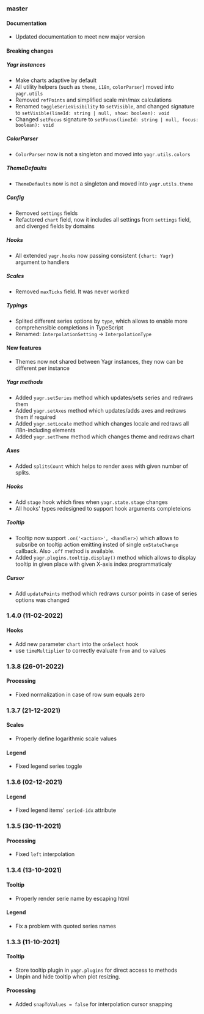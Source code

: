 ### master

#### Documentation

-   Updated documentation to meet new major version

#### Breaking changes

##### Yagr instances

-   Make charts adaptive by default
-   All utility helpers (such as `theme`, `i18n`, `colorParser`) moved into `yagr.utils`
-   Removed `refPoints` and simplified scale min/max calculations
-   Renamed `toggleSerieVisibility` to `setVisible`, and changed signature to `setVisible(lineId: string | null, show: boolean): void`
-   Changed `setFocus` signature to `setFocus(lineId: string | null, focus: boolean): void`

##### ColorParser

-   `ColorParser` now is not a singleton and moved into `yagr.utils.colors`

##### ThemeDefaults

-   `ThemeDefaults` now is not a singleton and moved into `yagr.utils.theme`

##### Config

-   Removed `settings` fields
-   Refactored `chart` field, now it includes all settings from `settings` field, and diverged fields by domains

##### Hooks

-   All extended `yagr.hooks` now passing consistent `{chart: Yagr}` argument to handlers

##### Scales

-   Removed `maxTicks` field. It was never worked

##### Typings

-   Splited different series options by `type`, which allows to enable more comprehensible completions in TypeScript
-   Renamed: `InterpolationSetting` -> `InterpolationType`

#### New features

-   Themes now not shared between Yagr instances, they now can be different per instance

##### Yagr methods

-   Added `yagr.setSeries` method which updates/sets series and redraws them
-   Added `yagr.setAxes` method which updates/adds axes and redraws them if required
-   Added `yagr.setLocale` method which changes locale and redraws all i18n-including elements
-   Added `yagr.setTheme` method which changes theme and redraws chart

##### Axes

-   Added `splitsCount` which helps to render axes with given number of splits.

##### Hooks

-   Add `stage` hook which fires when `yagr.state.stage` changes
-   All hooks' types redesigned to support hook arguments completeions

##### Tooltip

-   Tooltip now support `.on('<action>', <handler>)` which allows to subsribe on tooltip action emitting insted of single `onStateChange` callback. Also `.off` method is available.
-   Added `yagr.plugins.tooltip.display()` method which allows to display tooltip in given place with given X-axis index programmaticaly

##### Cursor

-   Add `updatePoints` method which redraws cursor points in case of series options was changed

### 1.4.0 (11-02-2022)

#### Hooks

-   Add new parameter `chart` into the `onSelect` hook
-   use `timeMultiplier` to correctly evaluate `from` and `to` values

### 1.3.8 (26-01-2022)

#### Processing

-   Fixed normalization in case of row sum equals zero

### 1.3.7 (21-12-2021)

#### Scales

-   Properly define logarithmic scale values

#### Legend

-   Fixed legend series toggle

### 1.3.6 (02-12-2021)

#### Legend

-   Fixed legend items' `seried-idx` attribute

### 1.3.5 (30-11-2021)

#### Processing

-   Fixed `left` interpolation

### 1.3.4 (13-10-2021)

#### Tooltip

-   Properly render serie name by escaping html

#### Legend

-   Fix a problem with quoted series names

### 1.3.3 (11-10-2021)

#### Tooltip

-   Store tooltip plugin in `yagr.plugins` for direct access to methods
-   Unpin and hide tooltip when plot resizing.

#### Processing

-   Added `snapToValues = false` for interpolation cursor snapping
